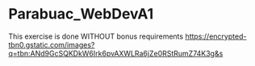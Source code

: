 # Parabuac_WebDevA1
This exercise is done WITHOUT bonus requirements
https://encrypted-tbn0.gstatic.com/images?q=tbn:ANd9GcSQKDkW6Irk6pvAXWLRa6jZe0RStRumZ74K3g&s
